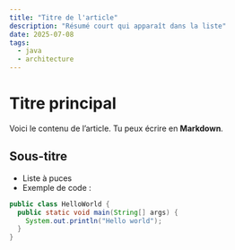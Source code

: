 ```yaml
---
title: "Titre de l'article"
description: "Résumé court qui apparaît dans la liste"
date: 2025-07-08
tags:
  - java
  - architecture
---
```


# Titre principal

Voici le contenu de l’article. Tu peux écrire en **Markdown**.

## Sous-titre

- Liste à puces
- Exemple de code :

```java
public class HelloWorld {
  public static void main(String[] args) {
    System.out.println("Hello world");
  }
}